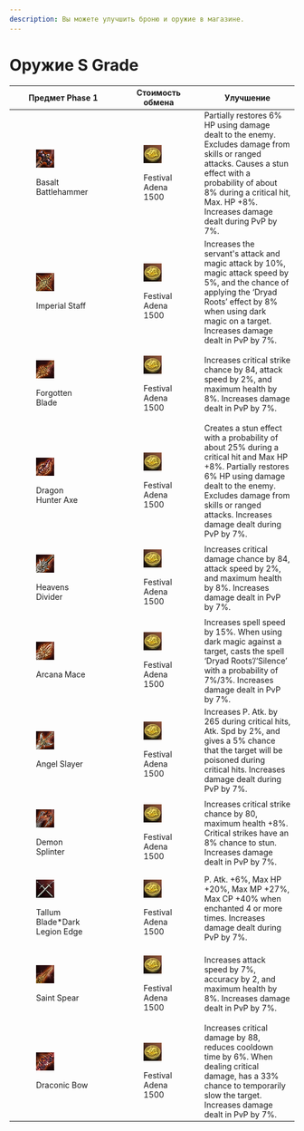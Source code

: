 ```yaml
---
description: Вы можете улучшить броню и оружие в магазине.
---
```


# Оружие S Grade

| Предмет Phase 1                                                                                                                                | Стоимость обмена                                                                                                                     | Улучшение                                                                                                                                                                                                                                     |
| ---------------------------------------------------------------------------------------------------------------------------------------------- | ------------------------------------------------------------------------------------------------------------------------------------ | --------------------------------------------------------------------------------------------------------------------------------------------------------------------------------------------------------------------------------------------- |
| <div><figure><img src="../.gitbook/assets/image (424).png" alt=""><figcaption><p>Basalt Battlehammer</p></figcaption></figure></div>           | <div><figure><img src="../.gitbook/assets/image (57).png" alt=""><figcaption><p>Festival Adena 1500</p></figcaption></figure></div>  | Partially restores 6% HP using damage dealt to the enemy. Excludes damage from skills or ranged attacks. Causes a stun effect with a probability of about 8% during a critical hit, Max. HP +8%. Increases damage dealt during PvP by 7%.     |
| <div><figure><img src="../.gitbook/assets/image (425).png" alt=""><figcaption><p>Imperial Staff</p></figcaption></figure></div>                | <div><figure><img src="../.gitbook/assets/image (59).png" alt=""><figcaption><p>Festival Adena 1500</p></figcaption></figure></div>  | Increases the servant's attack and magic attack by 10%, magic attack speed by 5%, and the chance of applying the ‘Dryad Roots’ effect by 8% when using dark magic on a target. Increases damage dealt in PvP by 7%.                           |
| <div><figure><img src="../.gitbook/assets/image (46).png" alt=""><figcaption><p>Forgotten Blade</p></figcaption></figure></div>                | <div><figure><img src="../.gitbook/assets/image (61).png" alt=""><figcaption><p>Festival Adena 1500</p></figcaption></figure></div>  | Increases critical strike chance by 84, attack speed by 2%, and maximum health by 8%. Increases damage dealt in PvP by 7%.                                                                                                                    |
| <div><figure><img src="../.gitbook/assets/image (48).png" alt=""><figcaption><p>Dragon Hunter Axe</p></figcaption></figure></div>              | <div><figure><img src="../.gitbook/assets/image (63).png" alt=""><figcaption><p>Festival Adena 1500</p></figcaption></figure></div>  | Creates a stun effect with a probability of about 25% during a critical hit and Max HP +8%. Partially restores 6% HP using damage dealt to the enemy. Excludes damage from skills or ranged attacks. Increases damage dealt during PvP by 7%. |
| <div><figure><img src="../.gitbook/assets/image (47).png" alt=""><figcaption><p>Heavens Divider</p></figcaption></figure></div>                | <div><figure><img src="../.gitbook/assets/image (65).png" alt=""><figcaption><p>Festival Adena 1500</p></figcaption></figure></div>  | Increases critical damage chance by 84, attack speed by 2%, and maximum health by 8%. Increases damage dealt in PvP by 7%.                                                                                                                    |
| <div><figure><img src="../.gitbook/assets/image (432).png" alt=""><figcaption><p>Arcana Mace</p></figcaption></figure></div>                   | <div><figure><img src="../.gitbook/assets/image (67).png" alt=""><figcaption><p>Festival Adena 1500</p></figcaption></figure></div>  | Increases spell speed by 15%. When using dark magic against a target, casts the spell ‘Dryad Roots’/‘Silence’ with a probability of 7%/3%. Increases damage dealt in PvP by 7%.                                                               |
| <div><figure><img src="../.gitbook/assets/image (433).png" alt=""><figcaption><p>Angel Slayer</p></figcaption></figure></div>                  | <div><figure><img src="../.gitbook/assets/image (421).png" alt=""><figcaption><p>Festival Adena 1500</p></figcaption></figure></div> | Increases P. Atk. by 265 during critical hits, Atk. Spd by 2%, and gives a 5% chance that the target will be poisoned during critical hits. Increases damage dealt during PvP by 7%.                                                          |
| <div><figure><img src="../.gitbook/assets/image (434).png" alt=""><figcaption><p>Demon Splinter</p></figcaption></figure></div>                | <div><figure><img src="../.gitbook/assets/image (423).png" alt=""><figcaption><p>Festival Adena 1500</p></figcaption></figure></div> | Increases critical strike chance by 80, maximum health +8%. Critical strikes have an 8% chance to stun. Increases damage dealt in PvP by 7%.                                                                                                  |
| <div><figure><img src="../.gitbook/assets/image (435).png" alt=""><figcaption><p>Tallum Blade*Dark Legion Edge</p></figcaption></figure></div> | <div><figure><img src="../.gitbook/assets/image (54).png" alt=""><figcaption><p>Festival Adena 1500</p></figcaption></figure></div>  | P. Atk. +6%, Max HP +20%, Max MP +27%, Max CP +40% when enchanted 4 or more times. Increases damage dealt during PvP by 7%.                                                                                                                   |
| <div><figure><img src="../.gitbook/assets/image (436).png" alt=""><figcaption><p>Saint Spear</p></figcaption></figure></div>                   | <div><figure><img src="../.gitbook/assets/image (437).png" alt=""><figcaption><p>Festival Adena 1500</p></figcaption></figure></div> | Increases attack speed by 7%, accuracy by 2, and maximum health by 8%. Increases damage dealt in PvP by 7%.                                                                                                                                   |
| <div><figure><img src="../.gitbook/assets/image (40).png" alt=""><figcaption><p>Draconic Bow</p></figcaption></figure></div>                   | <div><figure><img src="../.gitbook/assets/image (41).png" alt=""><figcaption><p>Festival Adena 1500</p></figcaption></figure></div>  | Increases critical damage by 88, reduces cooldown time by 6%. When dealing critical damage, has a 33% chance to temporarily slow the target. Increases damage dealt in PvP by 7%.                                                             |
